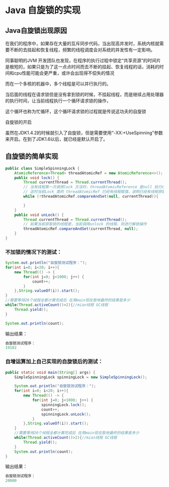 # Java 自旋锁的实现

## Java自旋锁出现原因

在我们的程序中，如果存在大量的互斥同步代码，当出现高并发时，系统内核就需要不断的去挂起和恢复线程，频繁的线程调度会对系统的并发性有一定影响。

同事聪明的JVM 开发团队也发现，在程序的执行过程中锁定“共享资源”的时间片是极短的，如果只是为了这一点点时间而去不断的挂起、恢复线程的话，消耗的时间和cpu性能可能会更严重，或许会出现得不偿失的情况



而在一个多核的机器中，多个线程是可以并行执行的。

当后面的线程在请求锁但是没有拿到锁的时候，不挂起线程，而是继续占用处理器的执行时间，让当前线程执行一个循环请求锁的操作，

这个循环也称为忙循环，这个循环请求锁的过程就是传说这功夫的自旋锁



自旋锁的开启

虽然在JDK1.4.2的时候就引入了自旋锁，但是需要使用“-XX:+UseSpinning”参数来开启。在到了JDK1.6以后，就已经是默认开启了。

## 自旋锁的简单实现

```java
public class SimpleSpinningLock {
    AtomicReference<Thread> threadAtomicRef = new AtomicReference<>();
    public void lock() {
        Thread currentThread = Thread.currentThread();
        // 当有线程第一次调用lock 方法时，threadAtomicReference 是null 执行cas会成功，并且给threadAtomicReference赋值成currentThread
        // 这时当前Lock 类的 threadAtomicRef 已经有线程赋值，说明已经有线程获取锁，后续线程调用 lock 时cas为false然后取反就可以实现block，
        while (!threadAtomicRef.compareAndSet(null, currentThread)){

        }
    }
    public void unLock() {
        Thread currentThread = Thread.currentThread();
        // 如果当前获取锁的线程是，当前调用unlock 的线程，则进行解锁操作
        threadAtomicRef.compareAndSet(currentThread, null);
    }
}
```

### 不加锁的情况下的测试：

```java
System.out.println("自旋锁测试程序：");
for(int i=0; i<20; i++){
    new Thread(() -> {
        for(int j=0; j<1000; j++) {
            count++;
        }
    },String.valueOf(i)).start();
}
//需要等待20个线程全都计算完成后 在用main现在取地最终的结果是多少
while(Thread.activeCount()>2){//mian线程 GC线程
    Thread.yield();
}

System.out.println(count);
```

输出结果：

```java
自旋锁测试程序：
19102
```

### 自增运算加上自己实现的自旋锁后的测试：

```java
public static void main(String[] args) {
    SimpleSpinningLock spinningLock = new SimpleSpinningLock();

    System.out.println("自旋锁测试程序：");
    for(int i=0; i<20; i++){
        new Thread(() -> {
            for(int j=0; j<1000; j++) {
                spinningLock.lock();
                count++;
                spinningLock.unLock();
            }
        },String.valueOf(i)).start();
    }
    //需要等待20个线程全都计算完成后 在用main现在取地最终的结果是多少
    while(Thread.activeCount()>2){//mian线程 GC线程
        Thread.yield();
    }
    System.out.println(count);
}
```

输出结果：

```java
自旋锁测试程序：
20000
```

